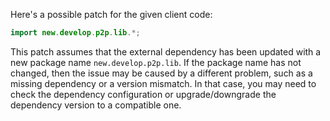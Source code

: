 Here's a possible patch for the given client code:

```java
import new.develop.p2p.lib.*;
```

This patch assumes that the external dependency has been updated with a new package name `new.develop.p2p.lib`. If the package name has not changed, then the issue may be caused by a different problem, such as a missing dependency or a version mismatch. In that case, you may need to check the dependency configuration or upgrade/downgrade the dependency version to a compatible one.